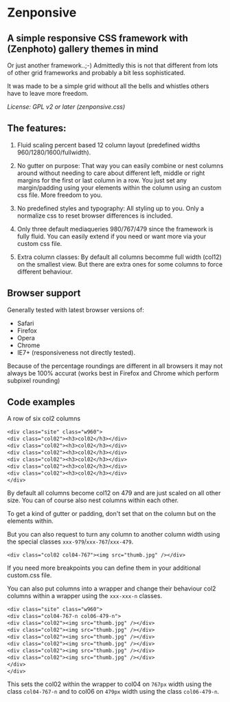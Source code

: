 Zenponsive 
==========
A simple responsive CSS framework with (Zenphoto) gallery themes in mind
----------------------------
Or just another framework..;-) Admittedly this is not that different from lots of other grid frameworks and probably a bit less sophisticated. 

It was made to be a simple grid without all the bells and whistles others have to leave more freedom. 

*License: GPL v2 or later (zenponsive.css)*

The features:
-------------

1. Fluid scaling percent based 12 column layout (predefined widths 960/1280/1600/fullwidth). 

2. No gutter on purpose: That way you can easily combine or nest columns around without needing to care about different left, middle or right margins for the first or last column in a row. You just set any margin/padding using your elements within the column using an custom css file. More freedom to you.

3. No predefined styles and typography: All styling up to you. Only a normalize css to reset browser differences is included.

4. Only three default mediaqueries 980/767/479 since the framework is fully fluid. You can easily extend if you need or want more via your custom css file.

5. Extra column classes: By default all columns becomme full width (col12) on the smallest view. But there are extra ones for some columns to force different behaviour.

Browser support
----------------
Generally tested with latest browser versions of:
- Safari
- Firefox
- Opera
- Chrome
- IE7+ (responsiveness not directly tested).

Because of the percentage roundings are different in all browsers it may not always be 100% accurat (works best in Firefox and Chrome which perform subpixel rounding)

Code examples
-------------
A row of six col2 columns

    <div class="site" class="w960">
    <div class="col02"><h3>col02</h3></div>
    <div class="col02"><h3>col02</h3></div>
    <div class="col02"><h3>col02</h3></div>
    <div class="col02"><h3>col02</h3></div>
    <div class="col02"><h3>col02</h3></div>
    <div class="col02"><h3>col02</h3></div>
    </div>

By default all columns become col12 on 479 and are just scaled on all other size.
You can of course also nest columns within each other.

To get a kind of gutter or padding, don't set that on the column but on the elements within.

But you can also request to turn any column to another column width using the special classes `xxx-979`/`xxx-767`/`xxx-479`.

    <div class="col02 col04-767"><img src="thumb.jpg" /></div>
    
If you need more breakpoints you can define them in your additional custom.css file.


You can also put columns into a wrapper and change their behaviour col2 columns within a wrapper using the `xxx-xxx-n` classes.

    <div class="site" class="w960">
    <div class="col04-767-n col06-479-n">
    <div class="col02"><img src="thumb.jpg" /></div>
    <div class="col02"><img src="thumb.jpg" /></div>
    <div class="col02"><img src="thumb.jpg" /></div>
    <div class="col02"><img src="thumb.jpg" /></div>
    <div class="col02"><img src="thumb.jpg" /></div>
    <div class="col02"><img src="thumb.jpg" /></div>
    </div>
    </div>
    
This sets the col02 within the wrapper to col04 on `767px` width using the class `col04-767-n` and to col06 on `479px` width using the class `col06-479-n`.


